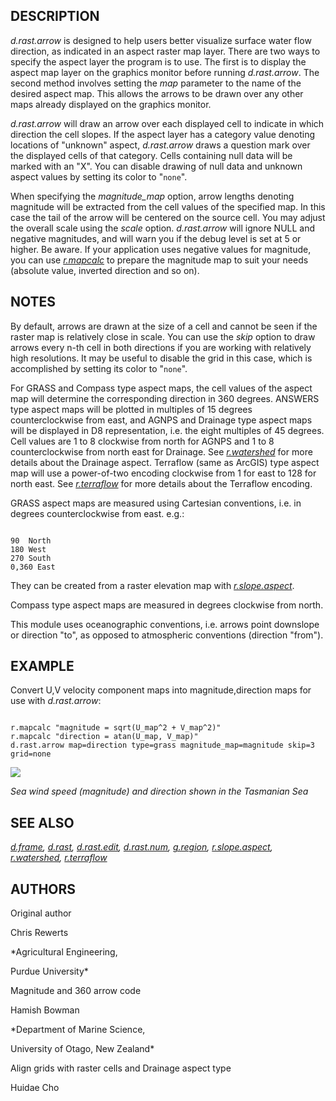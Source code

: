 
## DESCRIPTION

*d.rast.arrow*
is designed to help users better visualize surface water flow direction,
as indicated in an aspect raster map layer. There are two ways to specify
the aspect layer the program is to use. The first is to display the aspect
map layer on the graphics monitor before running *d.rast.arrow*.
The second method involves setting the *map* parameter
to the name of the desired aspect map.
This allows the arrows to be drawn over any other maps already displayed
on the graphics monitor.

*d.rast.arrow* will draw an arrow over each displayed cell
to indicate in which direction the cell slopes. If the aspect
layer has a category value denoting locations of "unknown" aspect,
*d.rast.arrow* draws a question mark over the displayed cells
of that category.
Cells containing null data will be marked with an "X".
You can disable drawing of null data and unknown aspect values by
setting its color to "`none`".

When specifying the *magnitude\_map* option, arrow lengths
denoting magnitude will be extracted from the cell values of the specified
map. In this case the tail of the arrow will be centered on the source cell.
You may adjust the overall scale using the *scale* option.
*d.rast.arrow* will ignore NULL and negative magnitudes, and will
warn you if the debug level is set at 5 or higher. Be aware. If your application
uses negative values for magnitude, you can use
*[r.mapcalc](r.mapcalc.html)* to prepare the magnitude map to
suit your needs (absolute value, inverted direction and so on).

## NOTES

By default, arrows are drawn at the size of a cell and cannot be seen if
the raster map is relatively close in scale. You can use the *skip*
option to draw arrows every n-th cell in both directions if you are working
with relatively high resolutions. It may be useful to disable the grid in
this case, which is accomplished by setting its color to "`none`".

For GRASS and Compass type aspect maps, the cell values of the aspect map
will determine the corresponding direction in 360 degrees. ANSWERS type aspect
maps will be plotted in multiples of 15 degrees counterclockwise from east, and
AGNPS and Drainage type aspect maps will be displayed in D8 representation,
i.e. the eight multiples of 45 degrees. Cell values are 1 to 8 clockwise from
north for AGNPS and 1 to 8 counterclockwise from north east for Drainage. See
*[r.watershed](r.watershed.html)* for more details about the
Drainage aspect.
Terraflow (same as ArcGIS) type aspect map will use a power-of-two encoding
clockwise from 1 for east to 128 for north east.
See *[r.terraflow](r.terraflow.html)* for more details about
the Terraflow encoding.

GRASS aspect maps are measured using Cartesian conventions, i.e. in degrees
counterclockwise from east. e.g.:

```

90  North
180 West
270 South
0,360 East

```

They can be created from a raster elevation map with
*[r.slope.aspect](r.slope.aspect.html)*.

Compass type aspect maps are measured in degrees clockwise from north.

This module uses oceanographic conventions, i.e. arrows point downslope or
direction "to", as opposed to atmospheric conventions (direction "from").

## EXAMPLE

Convert U,V velocity component maps into magnitude,direction maps for use
with *d.rast.arrow*:

```

r.mapcalc "magnitude = sqrt(U_map^2 + V_map^2)"
r.mapcalc "direction = atan(U_map, V_map)"
d.rast.arrow map=direction type=grass magnitude_map=magnitude skip=3 grid=none

```

![](d_rast_arrow_wind.png)

*Sea wind speed (magnitude) and direction shown in the Tasmanian Sea*

## SEE ALSO

*[d.frame](d.frame.html),
[d.rast](d.rast.html),
[d.rast.edit](d.rast.edit.html),
[d.rast.num](d.rast.num.html),
[g.region](g.region.html),
[r.slope.aspect](r.slope.aspect.html),
[r.watershed](r.watershed.html),
[r.terraflow](r.terraflow.html)*

## AUTHORS

Original author

Chris Rewerts

*Agricultural Engineering,

Purdue University*

Magnitude and 360 arrow code

Hamish Bowman

*Department of Marine Science,

University of Otago, New Zealand*

Align grids with raster cells and Drainage aspect type

Huidae Cho
